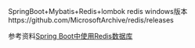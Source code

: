 
SpringBoot+Mybatis+Redis+lombok
redis windows版本https://github.com/MicrosoftArchive/redis/releases

参考资料[Spring Boot中使用Redis数据库](http://blog.didispace.com/springbootredis/)
